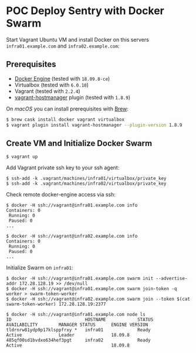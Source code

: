 # POC Deploy Sentry with Docker Swarm

Start Vagrant Ubuntu VM and install Docker on this servers `infra01.example.com` and `infra02.example.com`:

## Prerequisites

- [Docker Engine](https://docs.docker.com/engine/) (tested with `18.09.8-ce`)
- Virtualbox (tested with `6.0.10`)
- Vagrant (tested with `2.2.4`)
- [vagrant-hostmanager](https://github.com/devopsgroup-io/vagrant-hostmanager) plugin (tested with `1.8.9`)

On *macOS* you can install prerequisites with [Brew](https://brew.sh/index_fr):

```sh
$ brew cask install docker vagrant virtualbox
$ vagrant plugin install vagrant-hostmanager --plugin-version 1.8.9
```

## Create VM and Initialize Docker Swarm

```
$ vagrant up
```

Add Vagrant private ssh key to your ssh agent:

```
$ ssh-add -k .vagrant/machines/infra01/virtualbox/private_key
$ ssh-add -k .vagrant/machines/infra02/virtualbox/private_key
```

Check remote docker-engine access via ssh:

```
$ docker -H ssh://vagrant@infra01.example.com info
Containers: 0
 Running: 0
 Paused: 0
...
```

```
$ docker -H ssh://vagrant@infra02.example.com info
Containers: 0
 Running: 0
 Paused: 0
...
```

Initialize Swarm on `infra01`:

```
$ docker -H ssh://vagrant@infra01.example.com swarm init --advertise-addr 172.28.128.19 >> /dev/null
$ docker -H ssh://vagrant@infra01.example.com swarm join-token -q worker > swarm-token-worker
$ docker -H ssh://vagrant@infra02.example.com swarm join --token $(cat swarm-token-worker) 172.28.128.19:2377
```

```
$ docker -H ssh://vagrant@infra01.example.com node ls
ID                            HOSTNAME            STATUS              AVAILABILITY        MANAGER STATUS      ENGINE VERSION
tldrnrw81ydp9p17klsppfrxy *   infra01             Ready               Active              Leader              18.09.8
485qf00sd1bvdxo634hef3pgt     infra02             Ready               Active                                  18.09.8
```